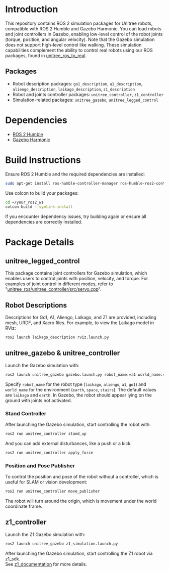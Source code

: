
# Introduction

This repository contains ROS 2 simulation packages for Unitree robots, compatible with ROS 2 Humble and Gazebo Harmonic. You can load robots and joint controllers in Gazebo, enabling low-level control of the robot joints (torque, position, and angular velocity). Note that the Gazebo simulation does not support high-level control like walking. These simulation capabilities complement the ability to control real robots using our ROS packages, found in [unitree_ros_to_real](https://github.com/unitreerobotics/unitree_ros_to_real).

## Packages

- Robot description packages: `go1_description`, `a1_description`, `aliengo_description`, `laikago_description`, `z1_description`
- Robot and joints controller packages: `unitree_controller`, `z1_controller`
- Simulation-related packages: `unitree_gazebo`, `unitree_legged_control`

# Dependencies

- [ROS 2 Humble](https://docs.ros.org/en/humble/index.html)
- [Gazebo Harmonic](https://gazebosim.org/home)

# Build Instructions

Ensure ROS 2 Humble and the required dependencies are installed:

```bash
sudo apt-get install ros-humble-controller-manager ros-humble-ros2-control ros-humble-ros2-controllers ros-humble-joint-state-broadcaster ros-humble-effort-controllers ros-humble-joint-trajectory-controller
```

Use colcon to build your packages:

```bash
cd ~/your_ros2_ws
colcon build --symlink-install
```

If you encounter dependency issues, try building again or ensure all dependencies are correctly installed.

# Package Details

## unitree_legged_control

This package contains joint controllers for Gazebo simulation, which enables users to control joints with position, velocity, and torque. For examples of joint control in different modes, refer to "[unitree_ros/unitree_controller/src/servo.cpp](https://github.com/unitreerobotics/unitree_ros/blob/master/unitree_controller/src/servo.cpp)".

## Robot Descriptions

Descriptions for Go1, A1, Aliengo, Laikago, and Z1 are provided, including mesh, URDF, and Xacro files. For example, to view the Laikago model in RViz:

```bash
ros2 launch laikago_description rviz.launch.py
```

## unitree_gazebo & unitree_controller

Launch the Gazebo simulation with:

```bash
ros2 launch unitree_gazebo gazebo.launch.py robot_name:=a1 world_name:=stairs
```

Specify `robot_name` for the robot type (`laikago`, `aliengo`, `a1`, `go1`) and `world_name` for the environment (`earth`, `space`, `stairs`). The default values are `laikago` and `earth`. In Gazebo, the robot should appear lying on the ground with joints not activated.

### Stand Controller

After launching the Gazebo simulation, start controlling the robot with:

```bash
ros2 run unitree_controller stand_up
```

And you can add external disturbances, like a push or a kick:

```bash
ros2 run unitree_controller apply_force
```

### Position and Pose Publisher

To control the position and pose of the robot without a controller, which is useful for SLAM or vision development:

```bash
ros2 run unitree_controller move_publisher
```

The robot will turn around the origin, which is movement under the world coordinate frame.

## z1_controller

Launch the Z1 Gazebo simulation with:

```bash
ros2 launch unitree_gazebo z1_simulation.launch.py
```

After launching the Gazebo simulation, start controlling the Z1 robot via z1_sdk.  
See [z1_documentation](https://dev-z1.unitree.com) for more details.